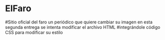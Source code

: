 # ElFaro
#Sitio oficial del faro un periódico que quiere cambiar su imagen en esta segunda entrega se intenta modificar el archivo HTML #integrándole código CSS para modificar su estilo
